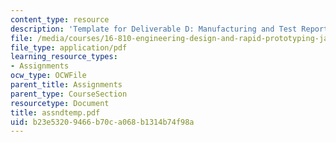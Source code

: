 ```yaml
---
content_type: resource
description: 'Template for Deliverable D: Manufacturing and Test Report.'
file: /media/courses/16-810-engineering-design-and-rapid-prototyping-january-iap-2007/b23e53209466b70ca068b1314b74f98a_assndtemp.pdf
file_type: application/pdf
learning_resource_types:
- Assignments
ocw_type: OCWFile
parent_title: Assignments
parent_type: CourseSection
resourcetype: Document
title: assndtemp.pdf
uid: b23e5320-9466-b70c-a068-b1314b74f98a
---
```

